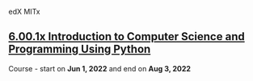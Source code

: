 edX MITx

## [6.00.1x Introduction to Computer Science and Programming Using Python](https://www.edx.org/course/introduction-to-computer-science-and-programming-7)

Course - start on **Jun 1, 2022** and end on **Aug 3, 2022**
